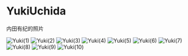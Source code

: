 # YukiUchida
内田有纪的照片

![Yuki(1)](./pics/Yuki(1) "内田有纪")
![Yuki(2)](Yuki(2) "内田有纪")
![Yuki(3)](Yuki(3) "内田有纪")
![Yuki(4)](Yuki(4) "内田有纪")
![Yuki(5)](Yuki(5) "内田有纪")
![Yuki(6)](Yuki(6) "内田有纪")
![Yuki(7)](Yuki(7) "内田有纪")
![Yuki(8)](Yuki(8) "内田有纪")
![Yuki(9)](Yuki(9) "内田有纪")
![Yuki(10)](Yuki(10) "内田有纪")
